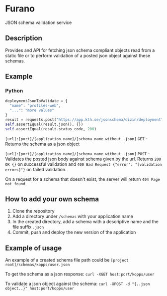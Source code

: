# Furano
JSON schema validation service

## Description

Provides and API for fetching json schema compliant objects read from a static file or to perform validation of a posted json object against these schemas.


## Example

### Python


```python
deploymentJsonToValidate = {
  "name": "profiles-web",
  "...": "more values"
}
result = requests.post("https://app.kth.se/jsonschema/dizin/deployment", json=deploymentJsonToValidate, allow_redirects=False)
self.assertEqual(result.json(), {})
self.assertEqual(result.status_code, 200)
```

`[url]:[port]/[application name]/[schema name without .json]` `GET` - Returns the schema as a json object

`[url]:[port]/[application name]/[schema name without .json]` `POST` - Validates the posted json body against schema given by the url. Returns `200 OK {}` on successful validation and `400 Bad Request {"error": "[validation errors]"}` on failed validation.

On a request for a schema that doesn't exist, the server will return `404 Page not found`

## How to add your own schema

1. Clone the repository
2. Add a directory under `/schemas` with your application name
3. In the created directory, add a schema with a descriptive name and the file suffix `.json`
4. Commit, push and deploy the new version of the application

## Example of usage

An example of a created schema file path could be `[project root]/schemas/kopps/user.json`

To get the schema as a json response: `curl -XGET host:port/kopps/user`

To validate a json object against the schema: `curl -XPOST -d "{..json object..}" host:port/kopps/user`
